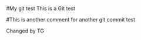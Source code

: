 #My git test
This is a Git test

#This is another comment for another git commit
test

Changed by TG